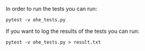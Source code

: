 In order to run the tests you can run:

```pytest -v ohe_tests.py```

If you want to log the results of the tests you can run:

```pytest -v ohe_tests.py > result.txt```
